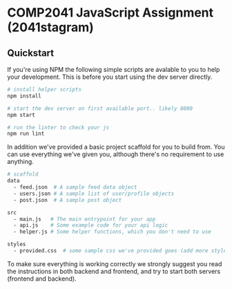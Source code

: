 # COMP2041 JavaScript Assignment (2041stagram)

## Quickstart

If you're using NPM the following simple scripts are avalable to you to help
your development. This is before you start using the dev server directly.

```bash
# install helper scripts
npm install

# start the dev server on first available port.. likely 8080
npm start

# run the linter to check your js 
npm run lint
```

In addition we've provided a basic project scaffold for you to build from.
You can use everything we've given you, although there's no requirement to use anything.
```bash
# scaffold
data
  - feed.json  # A sample feed data object
  - users.json # A sample list of user/profile objects
  - post.json  # A sample post object

src
  - main.js   # The main entrypoint for your app
  - api.js    # Some example code for your api logic
  - helper.js # Some helper functions, which you don't need to use

styles
  - provided.css  # some sample css we've provided goes (add more stylesheets as you please)
```

To make sure everything is working correctly we strongly suggest you read the instructions in both backend and frontend,
and try to start both servers (frontend and backend).

